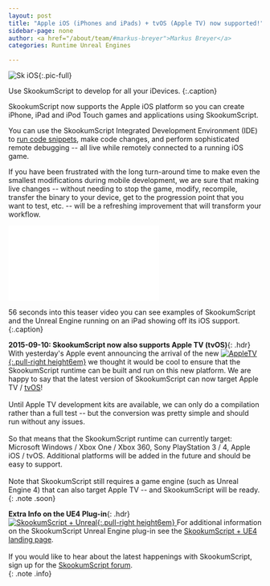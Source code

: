 ```yaml
---
layout: post
title: "Apple iOS (iPhones and iPads) + tvOS (Apple TV) now supported!"
sidebar-page: none
author: <a href="/about/team/#markus-breyer">Markus Breyer</a>
categories: Runtime Unreal Engines

---
```


![Sk iOS](/images/blog/Sk-iOS.jpg){:.pic-full}

Use SkookumScript to develop for all your iDevices.
{:.caption}

SkookumScript now supports the Apple iOS platform so you can create iPhone, iPad and iPod Touch games and applications using SkookumScript.

You can use the SkookumScript Integrated Development Environment (IDE) to [run code snippets][SkWorkbench], make code changes, and perform sophisticated remote debugging -- all live while remotely connected to a running iOS game.

If you have been frustrated with the long turn-around time to make even the smallest modifications during mobile development, we are sure that making live changes -- without needing to stop the game, modify, recompile, transfer the binary to your device, get to the progression point that you want to test, etc. -- will be a refreshing improvement that will transform your workflow.

<div class='embed-container'>
  <iframe src="//player.vimeo.com/video/133828708" frameborder='0' webkitAllowFullScreen mozallowfullscreen allowFullScreen></iframe>
</div>

56 seconds into this teaser video you can see examples of SkookumScript and the Unreal Engine running on an iPad showing off its iOS support.
{:.caption}

__2015-09-10: SkookumScript now also supports Apple TV (tvOS)__{: .hdr}<br>
With yesterday's Apple event announcing the arrival of the new [![AppleTV](/images/blog/AppleTV.png){:.pull-right height6em}][Apple TV] we thought it would be cool to ensure that the SkookumScript runtime can be built and run on this new platform. We are happy to say that the latest version of SkookumScript can now target Apple TV / [tvOS](https://developer.apple.com/tvos/)!<br/>
<br/>
Until Apple TV development kits are available, we can only do a compilation rather than a full test -- but the conversion was pretty simple and should run without any issues.<br/>
<br/>
So that means that the SkookumScript runtime can currently target: Microsoft Windows / Xbox One / Xbox 360, Sony PlayStation 3 / 4, Apple iOS / tvOS. Additional platforms will be added in the future and should be easy to support.<br/>
<br/>
Note that SkookumScript still requires a game engine (such as Unreal Engine 4) that can also target Apple TV -- and SkookumScript will be ready.
{: .note .soon}

__Extra Info on the UE4 Plug-in__{: .hdr}<br>
[![SkookumScript + Unreal](/images/Unreal/SkookumAndUnreal_trans.png){:.pull-right height6em} ][SkUE4]
For additional information on the SkookumScript Unreal Engine plug-in see the [SkookumScript + UE4 landing page][SkUE4].<br/>
<br/>
If you would like to hear about the latest happenings with SkookumScript, sign up for the [SkookumScript forum][forum].
<br class="clear-all"/>
{: .note .info}


[Apple TV]: http://www.apple.com/tv/ "Apple TV"
[SkWorkbench]: /docs/v3.0/ide/workbench/ "IDE Workbenches - Read-Eval-Print Loop (REPL)"
[signup]: /download/ "Instructions to download and setup SkookumScript"
[forum]: https://skookum.chat/ "SkookumScript forum"
[SkUE4]: /unreal/ "SkookumScript Unreal Engine 4 plugin landing page"
